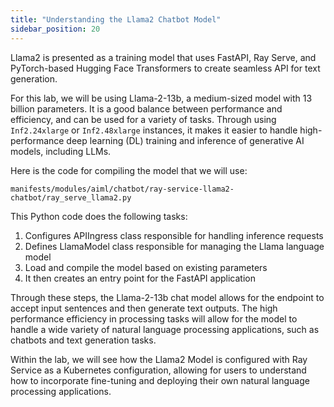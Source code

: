```yaml
---
title: "Understanding the Llama2 Chatbot Model"
sidebar_position: 20
---
```


Llama2 is presented as a training model that uses FastAPI, Ray Serve, and PyTorch-based Hugging Face Transformers to create seamless API for text generation.

For this lab, we will be using Llama-2-13b, a medium-sized model with 13 billion parameters. It is a good balance between performance and efficiency, and can be used for a variety of tasks. Through using `Inf2.24xlarge` or `Inf2.48xlarge` instances, it makes it easier to handle high-performance deep learning (DL) training and inference of generative AI models, including LLMs.

Here is the code for compiling the model that we will use:

```file
manifests/modules/aiml/chatbot/ray-service-llama2-chatbot/ray_serve_llama2.py
```

This Python code does the following tasks:

1. Configures APIIngress class responsible for handling inference requests
2. Defines LlamaModel class responsible for managing the Llama language model
3. Load and compile the model based on existing parameters
4. It then creates an entry point for the FastAPI application

Through these steps, the Llama-2-13b chat model allows for the endpoint to accept input
sentences and then generate text outputs. The high performance efficiency in processing tasks
will allow for the model to handle a wide variety of natural language processing applications,
such as chatbots and text generation tasks.

Within the lab, we will see how the Llama2 Model is configured with Ray Service as a Kubernetes
configuration, allowing for users to understand how to incorporate fine-tuning and deploying
their own natural language processing applications.
